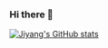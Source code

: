 ### Hi there 👋

<!--
**JiyangZhang/JiyangZhang** is a ✨ _special_ ✨ repository because its `README.md` (this file) appears on your GitHub profile.

Here are some ideas to get you started:

- 🔭 I’m currently working on ...
- 🌱 I’m currently learning ...
- 👯 I’m looking to collaborate on ...
- 🤔 I’m looking for help with ...
- 💬 Ask me about ...
- 📫 How to reach me: ...
- 😄 Pronouns: ...
- ⚡ Fun fact: ...
-->

[![Jiyang's GitHub stats](https://github-readme-stats.vercel.app/api?username=JiyangZhang)](https://github.com/JiyangZhang/github-readme-stats)

